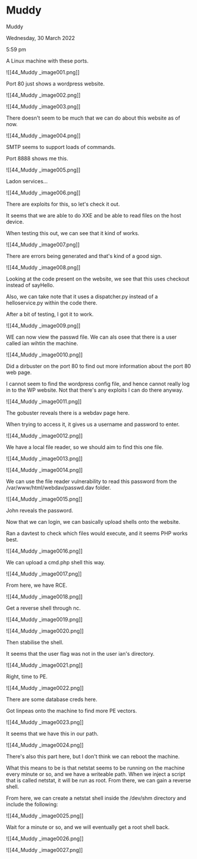 # Muddy

Muddy

Wednesday, 30 March 2022

5:59 pm

A Linux machine with these ports.

&#x20;

!\[\[44\_Muddy \_image001.png]]

&#x20;

Port 80 just shows a wordpress website.

!\[\[44\_Muddy \_image002.png]]

&#x20;

!\[\[44\_Muddy \_image003.png]]

&#x20;

There doesn't seem to be much that we can do about this website as of now.

&#x20;

!\[\[44\_Muddy \_image004.png]]

&#x20;

SMTP seems to support loads of commands.

Port 8888 shows me this.

!\[\[44\_Muddy \_image005.png]]

&#x20;

Ladon services...

!\[\[44\_Muddy \_image006.png]]

There are exploits for this, so let's check it out.

&#x20;

It seems that we are able to do XXE and be able to read files on the host device.

When testing this out, we can see that it kind of works.

!\[\[44\_Muddy \_image007.png]]

&#x20;

There are errors being generated and that's kind of a good sign.

!\[\[44\_Muddy \_image008.png]]

Looking at the code present on the website, we see that this uses checkout instead of sayHello.

&#x20;

Also, we can take note that it uses a dispatcher.py instead of a helloservice.py within the code there.

&#x20;

After a bit of testing, I got it to work.

&#x20;

!\[\[44\_Muddy \_image009.png]]

WE can now view the passwd file. We can als osee that there is a user called ian wihtin the machine.

!\[\[44\_Muddy \_image0010.png]]

&#x20;

Did a dirbuster on the port 80 to find out more information about the port 80 web page.

I cannot seem to find the wordpress config file, and hence cannot really log in to the WP website. Not that there's any exploits I can do there anyway.

&#x20;

!\[\[44\_Muddy \_image0011.png]]

The gobuster reveals there is a webdav page here.

When trying to access it, it gives us a username and password to enter.

&#x20;

!\[\[44\_Muddy \_image0012.png]]

&#x20;

We have a local file reader, so we should aim to find this one file.

&#x20;

!\[\[44\_Muddy \_image0013.png]]

&#x20;

!\[\[44\_Muddy \_image0014.png]]

We can use the file reader vulnerability to read this password from the /var/www/html/webdav/passwd.dav folder.

!\[\[44\_Muddy \_image0015.png]]

John reveals the password.

&#x20;

Now that we can login, we can basically upload shells onto the website.

&#x20;

Ran a davtest to check which files would execute, and it seems PHP works best.

!\[\[44\_Muddy \_image0016.png]]

We can upload a cmd.php shell this way.

!\[\[44\_Muddy \_image0017.png]]

From here, we have RCE.

&#x20;

!\[\[44\_Muddy \_image0018.png]]

Get a reverse shell through nc.

&#x20;

!\[\[44\_Muddy \_image0019.png]]

&#x20;

!\[\[44\_Muddy \_image0020.png]]

Then stabilise the shell.

It seems that the user flag was not in the user ian's directory.

&#x20;

!\[\[44\_Muddy \_image0021.png]]

Right, time to PE.

!\[\[44\_Muddy \_image0022.png]]

There are some database creds here.

&#x20;

Got linpeas onto the machine to find more PE vectors.

!\[\[44\_Muddy \_image0023.png]]

It seems that we have this in our path.

&#x20;

!\[\[44\_Muddy \_image0024.png]]

There's also this part here, but I don't think we can reboot the machine.

&#x20;

What this means to be is that netstat seems to be running on the machine every minute or so, and we have a writeable path. When we inject a script that is called netstat, it will be run as root. From there, we can gain a reverse shell.

From here, we can create a netstat shell inside the /dev/shm directory and include the following:

!\[\[44\_Muddy \_image0025.png]]

Wait for a minute or so, and we will eventually get a root shell back.

&#x20;

!\[\[44\_Muddy \_image0026.png]]

&#x20;

!\[\[44\_Muddy \_image0027.png]]

&#x20;
